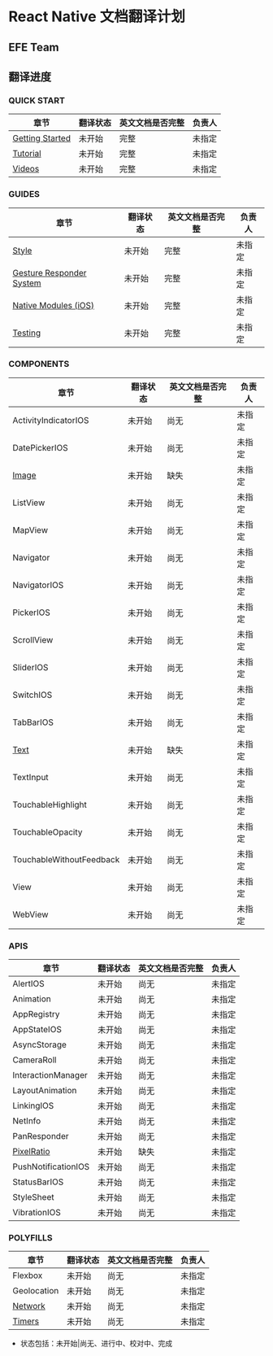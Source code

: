 # React Native 文档翻译计划
## EFE Team
## 翻译进度
### QUICK START
|章节|翻译状态|英文文档是否完整|负责人|
|----|----|----|------|
|[Getting Started](https://github.com/ecomfe/react-native-cn/blob/master/quick-start/GettingStarted.md)|未开始|完整|未指定|
|[Tutorial](https://github.com/ecomfe/react-native-cn/blob/master/quick-start/Tutorial.md)|未开始|完整|未指定|
|[Videos](https://github.com/ecomfe/react-native-cn/blob/master/quick-start/Videos.md)|未开始|完整|未指定|

### GUIDES
|章节|翻译状态|英文文档是否完整|负责人|
|----|----|----|------|
|[Style](https://github.com/ecomfe/react-native-cn/blob/master/guides/Style.md)|未开始|完整|未指定|
|[Gesture Responder System](https://github.com/ecomfe/react-native-cn/blob/master/guides/GestureResponderSystem.md.md)|未开始|完整|未指定|
|[Native Modules (iOS)](https://github.com/ecomfe/react-native-cn/blob/master/guides/NativeModulesIOS.md)|未开始|完整|未指定|
|[Testing](https://github.com/ecomfe/react-native-cn/blob/master/guides/Testing.md)|未开始|完整|未指定|

### COMPONENTS
|章节|翻译状态|英文文档是否完整|负责人|
|----|----|----|------|
|ActivityIndicatorIOS|未开始|尚无|未指定|
|DatePickerIOS|未开始|尚无|未指定|
|[Image](https://github.com/ecomfe/react-native-cn/blob/master/components/Image.md)|未开始|缺失|未指定|
|ListView|未开始|尚无|未指定|
|MapView|未开始|尚无|未指定|
|Navigator|未开始|尚无|未指定|
|NavigatorIOS|未开始|尚无|未指定|
|PickerIOS|未开始|尚无|未指定|
|ScrollView|未开始|尚无|未指定|
|SliderIOS|未开始|尚无|未指定|
|SwitchIOS|未开始|尚无|未指定|
|TabBarIOS|未开始|尚无|未指定|
|[Text](https://github.com/ecomfe/react-native-cn/blob/master/components/Text.md)|未开始|缺失|未指定|
|TextInput|未开始|尚无|未指定|
|TouchableHighlight|未开始|尚无|未指定|
|TouchableOpacity|未开始|尚无|未指定|
|TouchableWithoutFeedback|未开始|尚无|未指定|
|View|未开始|尚无|未指定|
|WebView|未开始|尚无|未指定|

### APIS
|章节|翻译状态|英文文档是否完整|负责人|
|----|----|----|------|
|AlertIOS|未开始|尚无|未指定|
|Animation|未开始|尚无|未指定|
|AppRegistry|未开始|尚无|未指定|
|AppStateIOS|未开始|尚无|未指定|
|AsyncStorage|未开始|尚无|未指定|
|CameraRoll|未开始|尚无|未指定|
|InteractionManager|未开始|尚无|未指定|
|LayoutAnimation|未开始|尚无|未指定|
|LinkingIOS|未开始|尚无|未指定|
|NetInfo|未开始|尚无|未指定|
|PanResponder|未开始|尚无|未指定|
|[PixelRatio](https://github.com/ecomfe/react-native-cn/blob/master/apis/PixelRatio.md)|未开始|缺失|未指定|
|PushNotificationIOS|未开始|尚无|未指定|
|StatusBarIOS|未开始|尚无|未指定|
|StyleSheet|未开始|尚无|未指定|
|VibrationIOS|未开始|尚无|未指定|

### POLYFILLS
|章节|翻译状态|英文文档是否完整|负责人|
|----|----|----|------|
|Flexbox|未开始|尚无|未指定|
|Geolocation|未开始|尚无|未指定|
|[Network](https://github.com/ecomfe/react-native-cn/blob/master/polyfills/Network.md)|未开始|尚无|未指定|
|[Timers](https://github.com/ecomfe/react-native-cn/blob/master/polyfills/Timers.md)|未开始|尚无|未指定|

* 状态包括：未开始|尚无、进行中、校对中、完成
